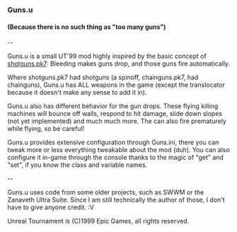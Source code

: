 ### Guns.u
#### (Because there is no such thing as "too many guns")

--

Guns.u is a small UT'99 mod highly inspired by the basic concept of
[shotguns.pk7](http://forum.zdoom.org/viewtopic.php?f=19&t=45225): Bleeding
makes guns drop, and those guns fire automatically.

Where shotguns.pk7 had shotguns (a spinoff, chainguns.pk7, had chainguns),
Guns.u has ALL weapons in the game (except the translocator because it doesn't
make any sense to add it in).

Guns.u also has different behavior for the gun drops. These flying killing
machines will bounce off walls, respond to hit damage, slide down slopes (not
yet implemented) and much much more. The can also fire prematurely while
flying, so be careful!

Guns.u provides extensive configuration through Guns.ini, there you can tweak
more or less everything tweakable about the mod (duh). You can also configure
it in-game through the console thanks to the magic of "get" and "set", if you
know the class and variable names.

--

Guns.u uses code from some older projects, such as SWWM or the Zanaveth Ultra
Suite. Since I am still technically the author of those, I don't have to give
anyone credit. :V

Unreal Tournament is (C)1999 Epic Games, all rights reserved.
